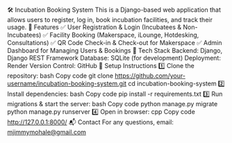 🛠 Incubation Booking System
This is a Django-based web application that allows users to register, log in, book incubation facilities, and track their usage.
📌 Features
✅ User Registration & Login (Incubatees & Non-Incubatees)
✅ Facility Booking (Makerspace, iLounge, Hotdesking, Consultations)
✅ QR Code Check-in & Check-out for Makerspace
✅ Admin Dashboard for Managing Users & Bookings
🚀 Tech Stack
Backend: Django, Django REST Framework
Database: SQLite (for development)
Deployment: Render
Version Control: GitHub
📖 Setup Instructions
1️⃣ Clone the repository:
bash
Copy code
git clone https://github.com/your-username/incubation-booking-system.git
cd incubation-booking-system
2️⃣ Install dependencies:
bash
Copy code
pip install -r requirements.txt
3️⃣ Run migrations & start the server:
bash
Copy code
python manage.py migrate
python manage.py runserver
4️⃣ Open in browser:
cpp
Copy code
http://127.0.0.1:8000/
📬 Contact
For any questions, email: mjimmymohale@gmail.com
